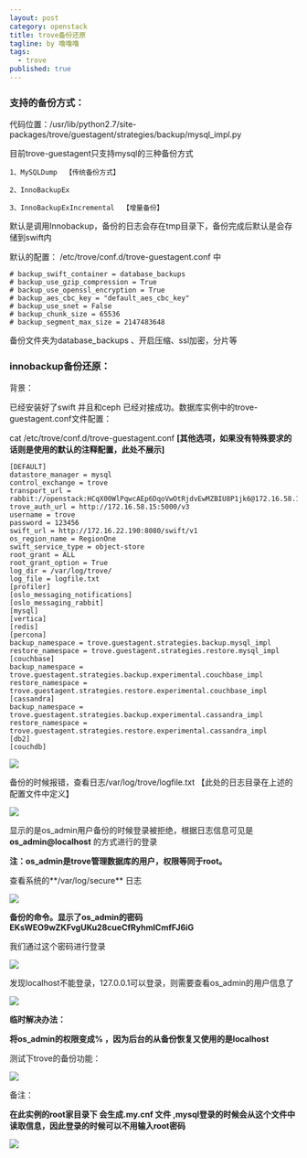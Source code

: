 ```yaml
---
layout: post
category: openstack
title: trove备份还原
tagline: by 噜噜噜
tags: 
  - trove
published: true
---
```




<!--more-->

### 支持的备份方式：

代码位置：/usr/lib/python2.7/site-packages/trove/guestagent/strategies/backup/mysql_impl.py

目前trove-guestagent只支持mysql的三种备份方式

```
1、MySQLDump  【传统备份方式】

2、InnoBackupEx

3、InnoBackupExIncremental  【增量备份】
```

默认是调用Innobackup，备份的日志会存在tmp目录下，备份完成后默认是会存储到swift内

默认的配置： /etc/trove/conf.d/trove-guestagent.conf 中

```
# backup_swift_container = database_backups
# backup_use_gzip_compression = True
# backup_use_openssl_encryption = True
# backup_aes_cbc_key = "default_aes_cbc_key"
# backup_use_snet = False
# backup_chunk_size = 65536
# backup_segment_max_size = 2147483648
```

备份文件夹为database_backups 、开启压缩、ssl加密，分片等



### innobackup备份还原：

背景：

已经安装好了swift 并且和ceph 已经对接成功。数据库实例中的trove-guestagent.conf文件配置：

cat  /etc/trove/conf.d/trove-guestagent.conf   **[其他选项，如果没有特殊要求的话则是使用的默认的注释配置，此处不展示]**

```
[DEFAULT]
datastore_manager = mysql
control_exchange = trove
transport_url = rabbit://openstack:HCqX00WlPqwcAEp6DqoVwOtRjdvEwMZBIU8P1jk6@172.16.58.14:5672
trove_auth_url = http://172.16.58.15:5000/v3
username = trove
password = 123456
swift_url = http://172.16.22.190:8080/swift/v1
os_region_name = RegionOne
swift_service_type = object-store
root_grant = ALL
root_grant_option = True
log_dir = /var/log/trove/
log_file = logfile.txt
[profiler]
[oslo_messaging_notifications]
[oslo_messaging_rabbit]
[mysql]
[vertica]
[redis]
[percona]
backup_namespace = trove.guestagent.strategies.backup.mysql_impl
restore_namespace = trove.guestagent.strategies.restore.mysql_impl
[couchbase]
backup_namespace = trove.guestagent.strategies.backup.experimental.couchbase_impl
restore_namespace = trove.guestagent.strategies.restore.experimental.couchbase_impl
[cassandra]
backup_namespace = trove.guestagent.strategies.backup.experimental.cassandra_impl
restore_namespace = trove.guestagent.strategies.restore.experimental.cassandra_impl
[db2]
[couchdb]
```

![](https://i.loli.net/2020/08/20/8Es7K1MDSXOZ9NH.png)



备份的时候报错，查看日志/var/log/trove/logfile.txt   【此处的日志目录在上述的配置文件中定义】

![](https://i.loli.net/2020/08/20/xELM7znjHb52kTp.png)

显示的是os_admin用户备份的时候登录被拒绝，根据日志信息可见是**os_admin@localhost** 的方式进行的登录

**注：os_admin是trove管理数据库的用户，权限等同于root。**



查看系统的**/var/log/secure** 日志

![](https://i.loli.net/2020/08/20/l1jpYEWSgXJ5k2B.png)

**备份的命令。显示了os_admin的密码 EKsWEO9wZKFvgUKu28cueCfRyhmlCmfFJ6iG**



我们通过这个密码进行登录

![](https://i.loli.net/2020/08/20/emao7k8HunU4liQ.png)

发现localhost不能登录，127.0.0.1可以登录，则需要查看os_admin的用户信息了

![](https://i.loli.net/2020/08/20/NmlxcqWkZs76KHF.png)



**临时解决办法：**

**将os_admin的权限变成% ，因为后台的从备份恢复又使用的是localhost**





测试下trove的备份功能：

![](https://i.loli.net/2020/08/20/G2sQJEqb3zL1rnl.png)





备注：

**在此实例的root家目录下 会生成.my.cnf 文件 ,mysql登录的时候会从这个文件中读取信息，因此登录的时候可以不用输入root密码**

![](https://i.loli.net/2020/08/20/KrHPnNiqDe68tOU.png)